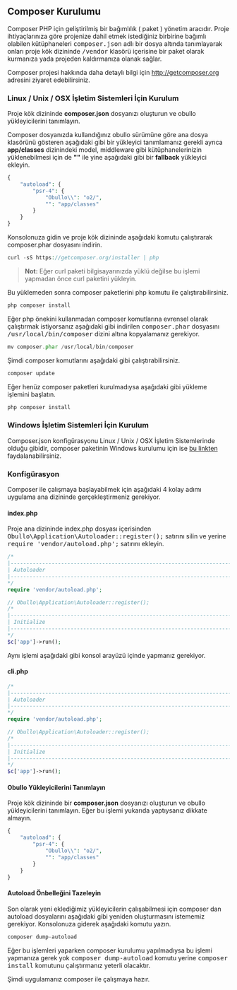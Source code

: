 
## Composer Kurulumu

Composer PHP için geliştirilmiş bir bağımlılık ( paket ) yönetim aracıdır. Proje ihtiyaçlarınıza göre projenize dahil etmek istediğiniz birbirine bağımlı olabilen kütüphaneleri <kbd>composer.json</kbd> adlı bir dosya altında tanımlayarak onları proje kök dizininde <kbd>/vendor</kbd> klasörü içerisine bir paket olarak kurmanıza yada projeden kaldırmanıza olanak sağlar.

Composer projesi hakkında daha detaylı bilgi için <a href="http://getcomposer.org" target="_blank">http://getcomposer.org</a> adresini ziyaret edebilirsiniz.

### Linux / Unix / OSX İşletim Sistemleri İçin Kurulum

Proje kök dizininde <b>composer.json</b> dosyanızı oluşturun ve obullo yükleyicilerini tanımlayın.

Composer dosyanızda kullandığınız obullo sürümüne göre ana dosya klasörünü gösteren aşağıdaki gibi bir yükleyici tanımlamanız gerekli ayrıca <b>app/classes</b> dizinindeki model, middleware gibi kütüphanelerinizin yüklenebilmesi için de <b>""</b> ile yine aşağıdaki gibi bir <b>fallback</b> yükleyici ekleyin.

```php
{
    "autoload": {
        "psr-4": {
            "Obullo\\": "o2/",
            "": "app/classes"
        }
    }
}
```

Konsolonuza gidin ve proje kök dizininde aşağıdaki komutu çalıştırarak composer.phar dosyasını indirin.

```php
curl -sS https://getcomposer.org/installer | php
```

> **Not:** Eğer curl paketi bilgisayarınızda yüklü değilse bu işlemi yapmadan önce curl paketini yükleyin.

Bu yüklemeden sonra composer paketlerini php komutu ile çalıştırabilirsiniz.

```php
php composer install
```

Eğer php önekini kullanmadan composer komutlarına evrensel olarak çalıştırmak istiyorsanız aşağıdaki gibi indirilen <kbd>composer.phar</kbd> dosyasını <kbd>/usr/local/bin/composer</kbd> dizini altına kopyalamanız gerekiyor.


```php
mv composer.phar /usr/local/bin/composer
```

Şimdi composer komutlarını aşağıdaki gibi çalıştırabilirsiniz.

```php
composer update
```

Eğer henüz composer paketleri kurulmadıysa aşağıdaki gibi yükleme işlemini başlatın.

```php
php composer install
```

### Windows İşletim Sistemleri İçin Kurulum

Composer.json konfigürasyonu Linux / Unix / OSX İşletim Sistemlerinde olduğu gibidir, composer paketinin Windows kurulumu için ise <a href="https://getcomposer.org/doc/00-intro.md#installation-windows">bu linkten</a> faydalanabilirsiniz.

### Konfigürasyon

Composer ile çalışmaya başlayabilmek için aşağıdaki 4 kolay adımı uygulama ana dizininde gerçekleştirmeniz gerekiyor.

#### index.php 

Proje ana dizininde index.php dosyası içerisinden <kbd>Obullo\Application\Autoloader::register();</kbd> satırını silin ve yerine <kbd>require 'vendor/autoload.php';</kbd> satırını ekleyin.

```php
/*
|--------------------------------------------------------------------------
| Autoloader
|--------------------------------------------------------------------------
*/
require 'vendor/autoload.php';

// Obullo\Application\Autoloader::register();
/*
|--------------------------------------------------------------------------
| Initialize
|--------------------------------------------------------------------------
*/
$c['app']->run();
```

Aynı işlemi aşağıdaki gibi konsol arayüzü içinde yapmanız gerekiyor.

#### cli.php 

```php
/*
|--------------------------------------------------------------------------
| Autoloader
|--------------------------------------------------------------------------
*/
require 'vendor/autoload.php';

// Obullo\Application\Autoloader::register();
/*
|--------------------------------------------------------------------------
| Initialize
|--------------------------------------------------------------------------
*/
$c['app']->run();
```

#### Obullo Yükleyicilerini Tanımlayın

Proje kök dizininde bir <b>composer.json</b> dosyanızı oluşturun ve obullo yükleyicilerini tanımlayın. Eğer bu işlemi yukarıda yaptıysanız dikkate almayın.

```php
{
    "autoload": {
        "psr-4": {
            "Obullo\\": "o2/",
            "": "app/classes"
        }
    }
}
```

#### Autoload Önbelleğini Tazeleyin

Son olarak yeni eklediğimiz yükleyicilerin çalışabilmesi için composer dan autoload dosyalarını aşağıdaki gibi yeniden oluşturmasını istememiz gerekiyor. Konsolonuza giderek aşağıdaki komutu yazın.

```php
composer dump-autoload
```

Eğer bu işlemleri yaparken composer kurulumu yapılmadıysa bu işlemi yapmanıza gerek yok <kbd>composer dump-autoload</kbd> komutu yerine <kbd>composer install</kbd> komutunu çalıştırmanız yeterli olacaktır.

Şimdi uygulamanız composer ile çalışmaya hazır.